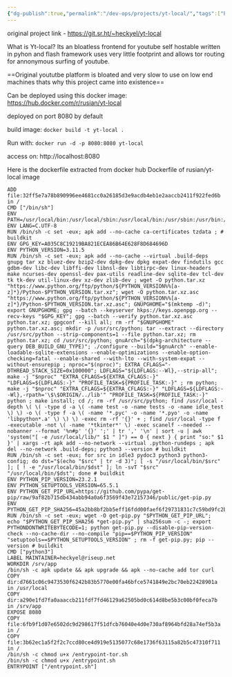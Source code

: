 ```yaml
---
{"dg-publish":true,"permalink":"/dev-ops/projects/yt-local/","tags":["Projects","Docker","DevOps"]}
---
```


original project link - https://git.sr.ht/~heckyel/yt-local

What is Yt-local?
Its an bloatless frontend for youtube self hostable written in pyhon and flash framework uses very little footprint and allows tor routing for annonymous surfing of youtube.

==Original yoututbe platform is bloated and very slow to use on low end machines thats why this project came into existence==

Can be deployed using this docker image: 
https://hub.docker.com/r/rusian/yt-local

deployed on port 8080 by default

build image:
`docker build -t yt-local .`

Run with:
`docker run -d -p 8080:8080 yt-local`

access on:
http://localhost:8080

Here is the dockerfile extracted from docker hub
Dockerfile of rusian/yt-local image
``` .Dockerfile
ADD file:32ff5e7a78b890996ee4681cc0a26185d3e9acdb4eb1e2aaccb2411f922fed6b in /
CMD ["/bin/sh"]
ENV PATH=/usr/local/bin:/usr/local/sbin:/usr/local/bin:/usr/sbin:/usr/bin:/sbin:/bin
ENV LANG=C.UTF-8
RUN /bin/sh -c set -eux; apk add --no-cache ca-certificates tzdata ; # buildkit
ENV GPG_KEY=A035C8C19219BA821ECEA86B64E628F8D684696D
ENV PYTHON_VERSION=3.11.5
RUN /bin/sh -c set -eux; apk add --no-cache --virtual .build-deps gnupg tar xz bluez-dev bzip2-dev dpkg-dev dpkg expat-dev findutils gcc gdbm-dev libc-dev libffi-dev libnsl-dev libtirpc-dev linux-headers make ncurses-dev openssl-dev pax-utils readline-dev sqlite-dev tcl-dev tk tk-dev util-linux-dev xz-dev zlib-dev ; wget -O python.tar.xz "https://www.python.org/ftp/python/${PYTHON_VERSION%%[a-z]*}/Python-$PYTHON_VERSION.tar.xz"; wget -O python.tar.xz.asc "https://www.python.org/ftp/python/${PYTHON_VERSION%%[a-z]*}/Python-$PYTHON_VERSION.tar.xz.asc"; GNUPGHOME="$(mktemp -d)"; export GNUPGHOME; gpg --batch --keyserver hkps://keys.openpgp.org --recv-keys "$GPG_KEY"; gpg --batch --verify python.tar.xz.asc python.tar.xz; gpgconf --kill all; rm -rf "$GNUPGHOME" python.tar.xz.asc; mkdir -p /usr/src/python; tar --extract --directory /usr/src/python --strip-components=1 --file python.tar.xz; rm python.tar.xz; cd /usr/src/python; gnuArch="$(dpkg-architecture --query DEB_BUILD_GNU_TYPE)"; ./configure --build="$gnuArch" --enable-loadable-sqlite-extensions --enable-optimizations --enable-option-checking=fatal --enable-shared --with-lto --with-system-expat --without-ensurepip ; nproc="$(nproc)"; EXTRA_CFLAGS="-DTHREAD_STACK_SIZE=0x100000"; LDFLAGS="${LDFLAGS:--Wl},--strip-all"; make -j "$nproc" "EXTRA_CFLAGS=${EXTRA_CFLAGS:-}" "LDFLAGS=${LDFLAGS:-}" "PROFILE_TASK=${PROFILE_TASK:-}" ; rm python; make -j "$nproc" "EXTRA_CFLAGS=${EXTRA_CFLAGS:-}" "LDFLAGS=${LDFLAGS:--Wl},-rpath='\$\$ORIGIN/../lib'" "PROFILE_TASK=${PROFILE_TASK:-}" python ; make install; cd /; rm -rf /usr/src/python; find /usr/local -depth \( \( -type d -a \( -name test -o -name tests -o -name idle_test \) \) -o \( -type f -a \( -name '*.pyc' -o -name '*.pyo' -o -name 'libpython*.a' \) \) \) -exec rm -rf '{}' + ; find /usr/local -type f -executable -not \( -name '*tkinter*' \) -exec scanelf --needed --nobanner --format '%n#p' '{}' ';' | tr ',' '\n' | sort -u | awk 'system("[ -e /usr/local/lib/" $1 " ]") == 0 { next } { print "so:" $1 }' | xargs -rt apk add --no-network --virtual .python-rundeps ; apk del --no-network .build-deps; python3 --version # buildkit
RUN /bin/sh -c set -eux; for src in idle3 pydoc3 python3 python3-config; do dst="$(echo "$src" | tr -d 3)"; [ -s "/usr/local/bin/$src" ]; [ ! -e "/usr/local/bin/$dst" ]; ln -svT "$src" "/usr/local/bin/$dst"; done # buildkit
ENV PYTHON_PIP_VERSION=23.2.1
ENV PYTHON_SETUPTOOLS_VERSION=65.5.1
ENV PYTHON_GET_PIP_URL=https://github.com/pypa/get-pip/raw/9af82b715db434abb94a0a6f3569f43e72157346/public/get-pip.py
ENV PYTHON_GET_PIP_SHA256=45a2bb8bf2bb5eff16fdd00faef6f29731831c7c59bd9fc2bf1f3bed511ff1fe
RUN /bin/sh -c set -eux; wget -O get-pip.py "$PYTHON_GET_PIP_URL"; echo "$PYTHON_GET_PIP_SHA256 *get-pip.py" | sha256sum -c -; export PYTHONDONTWRITEBYTECODE=1; python get-pip.py --disable-pip-version-check --no-cache-dir --no-compile "pip==$PYTHON_PIP_VERSION" "setuptools==$PYTHON_SETUPTOOLS_VERSION" ; rm -f get-pip.py; pip --version # buildkit
CMD ["python3"]
LABEL MAINTAINER=heckyel@riseup.net
WORKDIR /srv/app
/bin/sh -c apk update && apk upgrade && apk --no-cache add tor curl
COPY dir:d7661c06c9473530f6242b83b5770e00fa46bfce5741849e2bc70eb22428901a in /usr/local
COPY dir:a290e1fd7fa0aaaccb211fdf7fd46129a62505bd0c614d8be5b3c00bf0feca7b in /srv/app
EXPOSE 8080
COPY file:6fb9f1d07e6502dc9d298617f51dfcb76040e4d0e730af8964bfd28a74ef5b3a in /
COPY file:3b62ec1a5f2f2c7ccd80ce4d919e5135077c68e1736f63115a82b5c47310f711 in /
/bin/sh -c chmod u+x /entrypoint-tor.sh
/bin/sh -c chmod u+x /entrypoint.sh
ENTRYPOINT ["/entrypoint.sh"]
```